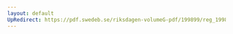 ```yaml
---
layout: default
UpRedirect: https://pdf.swedeb.se/riksdagen-volumeG-pdf/199899/reg_199899/reg_199899_0221.pdf
---
```

